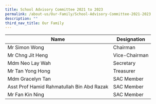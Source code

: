 ```yaml
---
title: School Advisory Committee 2021 to 2023
permalink: /about-us/Our-Family/School-Advisory-Committee-2021-2023
description: ""
third_nav_title: Our Family
---
```



|Name |Designation |
| -------- | -------- | 
| Mr Simon Wong     | Chairman     | 
|Mr Chng Jit Heng|Vice-Chairman
|Mdm Neo Lay Wah|Secretary
|Mr Tan Yong Hong|Treasurer
|Mdm Gracelyn Tan|SAC Member
|Asst Prof Hamid Rahmatullah Bin Abd Razak|SAC Member
|Mr Fan Kin Ning|SAC Member

